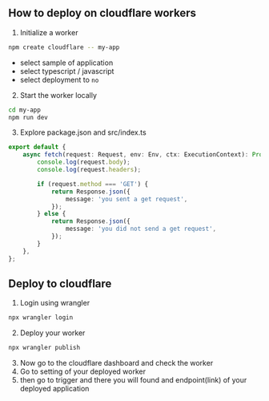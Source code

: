 ## How to deploy on cloudflare workers

1. Initialize a worker

```bash
npm create cloudflare -- my-app
```

- select sample of application
- select typescript / javascript
- select deployment to `no`

2. Start the worker locally

```bash
cd my-app
npm run dev
```

3. Explore package.json and src/index.ts

```typescript
export default {
	async fetch(request: Request, env: Env, ctx: ExecutionContext): Promise<Response> {
		console.log(request.body);
		console.log(request.headers);

		if (request.method === 'GET') {
			return Response.json({
				message: 'you sent a get request',
			});
		} else {
			return Response.json({
				message: 'you did not send a get request',
			});
		}
	},
};
```

## Deploy to cloudflare

1. Login using wrangler

```bash
npx wrangler login
```

2. Deploy your worker

```bash
npx wrangler publish
```

3. Now go to the cloudflare dashboard and check the worker
4. Go to setting of your deployed worker
5. then go to trigger and there you will found and endpoint(link) of your deployed application
